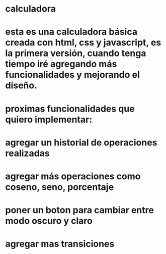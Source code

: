 # calculadora
# esta es una calculadora básica creada con html, css y javascript, es la primera versión, cuando tenga tiempo iré agregando más funcionalidades y mejorando el diseño.
# proximas funcionalidades que quiero implementar:
#  agregar un historial de operaciones realizadas
#  agregar más operaciones como coseno, seno, porcentaje
#  poner un boton para cambiar entre modo oscuro y claro
#  agregar mas transiciones